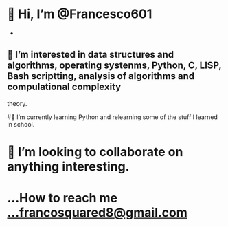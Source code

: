 # 👋 Hi, I’m @Francesco601
- 
 ## 👀 I’m interested in data structures and algorithms, operating systenms, Python, C, LISP, Bash scriptting, analysis of algorithms and compulational complexity
theory. 

 #🌱 I’m currently learning  Python and relearning some of the stuff I learned in school. 
 
# 💞️ I’m looking to collaborate on  anything interesting.
# ...How to reach me ...francosquared8@gmail.com

<!---
Francesco601/Francesco601 is a ✨ special ✨ repository because its `README.md` (this file) appears on your GitHub profile.
You can click the Preview link to take a look at your changes.
--->

